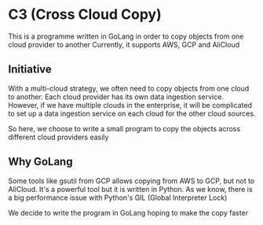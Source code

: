# C3 (Cross Cloud Copy)
This is a programme written in GoLang in order to copy objects from one cloud provider to another
Currently, it supports AWS, GCP and AliCloud

## Initiative
With a multi-cloud strategy, we often need to copy objects from one cloud to another.
Each cloud provider has its own data ingestion service. However, if we have multiple clouds in the enterprise,
it will be complicated to set up a data ingestion service on each cloud for the other cloud sources.

So here, we choose to write a small program to copy the objects across different cloud providers easily


## Why GoLang
Some tools like gsutil from GCP allows copying from AWS to GCP, but not to AliCloud.
It's a powerful tool but it is written in Python. As we know, there is a big performance issue with Python's
GIL (Global Interpreter Lock)

We decide to write the program in GoLang hoping to make the copy faster